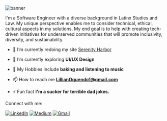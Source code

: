 <img src="https://i.ibb.co/YLYbJSk/banner.png" alt="banner" border="0">

I'm a Software Engineer with a diverse background in Latinx Studies and Law. My unique perspective enables me to consider technical, ethical, cultural aspects in my solutions. My end goal is to help with creating tech-driven initiatives for underserved communities that will promote inclusivity, diversity, and sustainability.

- 🔭 I’m currently redoing my site [Serenity Harbor](https://github.com/LillianOquendo/Serenity-Harbor-Project)

- 🌱 I’m currently exploring **UI/UX Design**

- 🌟 My Hobbies include **baking and listening to music**

- 📫 How to reach me **LillianOquendo1@gmail.com**

- ⚡ Fun fact **I'm a sucker for terrible dad jokes.**

Connect with me:

[![LinkedIn](https://img.shields.io/badge/linkedin-%230077B5.svg?style=for-the-badge&logo=linkedin&logoColor=white)](https://www.linkedin.com/in/lillian-oquendo/)
[![Medium](https://img.shields.io/badge/Medium-12100E?style=for-the-badge&logo=medium&logoColor=white)](https://medium.com/@lillianoquendo1)
[![Gmail](https://img.shields.io/badge/Gmail-D14836?style=for-the-badge&logo=gmail&logoColor=white)](mailto:lillianoquendo1@gmail.com)




